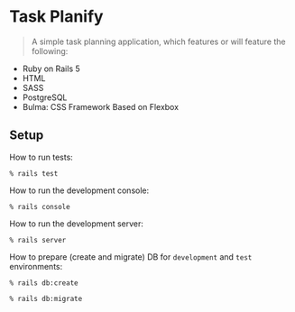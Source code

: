 # Task Planify

> A simple task planning application, which features or will feature the following:

* Ruby on Rails 5
* HTML
* SASS
* PostgreSQL 
* Bulma: CSS Framework Based on Flexbox

## Setup

How to run tests:

```
% rails test
```

How to run the development console:

```
% rails console
```

How to run the development server:

```
% rails server
```

How to prepare (create and migrate) DB for `development` and `test` environments:

```
% rails db:create

% rails db:migrate
```